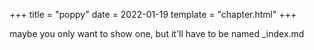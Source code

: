 +++
title = "poppy"
date = 2022-01-19
template = "chapter.html"
+++

maybe you only want to show one, but it'll have to be named _index.md